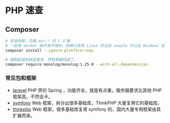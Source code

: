# PHP 速查

## Composer

```bash
# 安装依赖，忽略 ext-* 的 C 扩展
# 一些用 docker 做开发环境时，依赖只支持 Linux 的比如 swoole 可以在 Windows 安装依赖。
composer install --ignore-platform-reqs

# 强制回退到指定版本，把依赖都回退了。
composer require monolog/monolog:1.25.0 --with-all-dependencies
```

### 常见包和框架

- [laravel](https://github.com/laravel/laravel) PHP 界的 Spring ，功能齐全，就是有点重，服务器要求比其他 PHP 框架高，不然会卡。
- [symfony](https://github.com/symfony/symfony) Web 框架，拆分出很多基础库，ThinkPHP 大量复用它的基础库。
- [thinkphp](https://github.com/top-think/framework) Web 框架，很多基础库复用 symfony 的，国内大量专用框架由其扩展而来。
